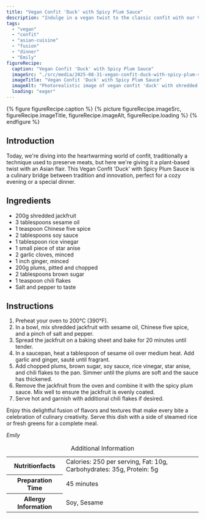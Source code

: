 ```yaml
---
title: "Vegan Confit 'Duck' with Spicy Plum Sauce"
description: "Indulge in a vegan twist to the classic confit with our Vegan Confit 'Duck' with Spicy Plum Sauce, blending Asian flavors for a delightful dinner experience."
tags:
  - "vegan"
  - "confit"
  - "asian-cuisine"
  - "fusion"
  - "dinner"
  - "Emily"
figureRecipe: 
  caption: "Vegan Confit 'Duck' with Spicy Plum Sauce"
  imageSrc: "./src/media/2025-08-31-vegan-confit-duck-with-spicy-plum-sauce-6496.png"
  imageTitle: "Vegan Confit 'Duck' with Spicy Plum Sauce"
  imageAlt: "Photorealistic image of vegan confit 'duck' with shredded jackfruit and spicy plum sauce on a minimalist table, highlighted by natural light."
  loading: "eager"
---
```


{% figure figureRecipe.caption %}
{% picture figureRecipe.imageSrc, figureRecipe.imageTitle, figureRecipe.imageAlt, figureRecipe.loading %}
{% endfigure %}

## Introduction

Today, we're diving into the heartwarming world of confit, traditionally a technique used to preserve meats, but here we're giving it a plant-based twist with an Asian flair. This Vegan Confit 'Duck' with Spicy Plum Sauce is a culinary bridge between tradition and innovation, perfect for a cozy evening or a special dinner.

## Ingredients

- 200g shredded jackfruit
- 3 tablespoons sesame oil
- 1 teaspoon Chinese five spice
- 2 tablespoons soy sauce
- 1 tablespoon rice vinegar
- 1 small piece of star anise
- 2 garlic cloves, minced
- 1 inch ginger, minced
- 200g plums, pitted and chopped
- 2 tablespoons brown sugar
- 1 teaspoon chili flakes
- Salt and pepper to taste

## Instructions

1. Preheat your oven to 200°C (390°F).
2. In a bowl, mix shredded jackfruit with sesame oil, Chinese five spice, and a pinch of salt and pepper.
3. Spread the jackfruit on a baking sheet and bake for 20 minutes until tender.
4. In a saucepan, heat a tablespoon of sesame oil over medium heat. Add garlic and ginger, sauté until fragrant.
5. Add chopped plums, brown sugar, soy sauce, rice vinegar, star anise, and chili flakes to the pan. Simmer until the plums are soft and the sauce has thickened.
6. Remove the jackfruit from the oven and combine it with the spicy plum sauce. Mix well to ensure the jackfruit is evenly coated.
7. Serve hot and garnish with additional chili flakes if desired.

Enjoy this delightful fusion of flavors and textures that make every bite a celebration of culinary creativity. Serve this dish with a side of steamed rice or fresh greens for a complete meal.

*Emily*

<table><caption class='sr-only'>Additional Information</caption><tr><th>Nutritionfacts</th><td>Calories: 250 per serving, Fat: 10g, Carbohydrates: 35g, Protein: 5g&nbsp;</td></tr><tr><th>Preparation Time</th><td>45 minutes&nbsp;</td></tr><tr><th>Allergy Information</th><td>Soy, Sesame&nbsp;</td></tr></table>

